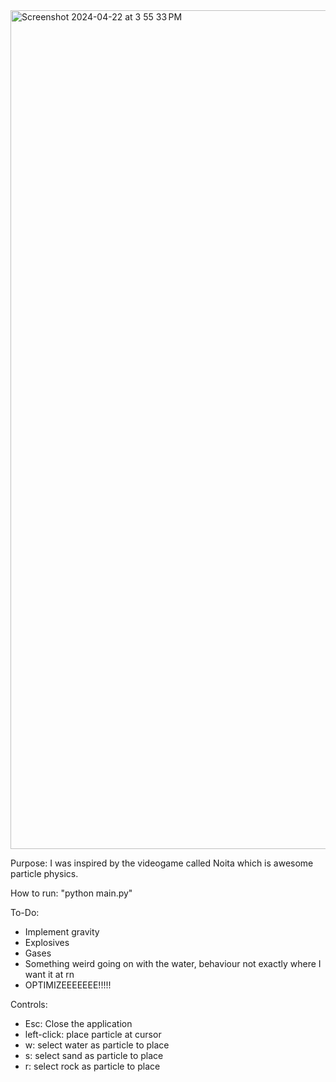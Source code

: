<img width="1342" alt="Screenshot 2024-04-22 at 3 55 33 PM" src="https://github.com/trumanyardley/ParticleSim/assets/19740076/53d9706c-fc68-4f28-89ce-69ecd29ec8a6">

Purpose: I was inspired by the videogame called Noita which is awesome particle physics.

How to run: "python main.py"

To-Do:
  - Implement gravity
  - Explosives
  - Gases
  - Something weird going on with the water, behaviour not exactly where I want it at rn
  - OPTIMIZEEEEEEE!!!!!

Controls:
  - Esc: Close the application
  - left-click: place particle at cursor
  - w: select water as particle to place
  - s: select sand as particle to place
  - r: select rock as particle to place
